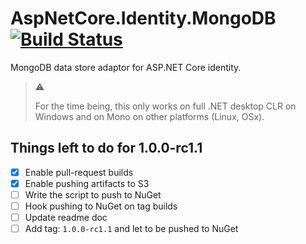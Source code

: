 # AspNetCore.Identity.MongoDB [![Build Status](https://travis-ci.org/tugberkugurlu/AspNetCore.Identity.MongoDB.svg?branch=master)](https://travis-ci.org/tugberkugurlu/AspNetCore.Identity.MongoDB)

MongoDB data store adaptor for ASP.NET Core identity.

> :warning: 
> 
> For the time being, this only works on full .NET desktop CLR on Windows and on Mono on other platforms (Linux, OSx).

## Things left to do for 1.0.0-rc1.1

 - [x] Enable pull-request builds
 - [x] Enable pushing artifacts to S3
 - [ ] Write the script to push to NuGet
 - [ ] Hook pushing to NuGet on tag builds
 - [ ] Update readme doc
 - [ ] Add tag: `1.0.0-rc1.1` and let to be pushed to NuGet
